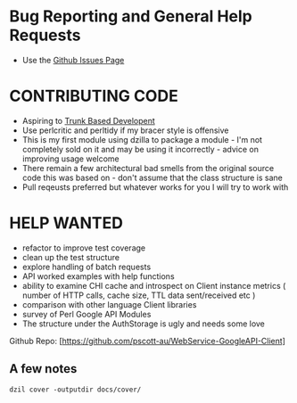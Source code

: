 # Bug Reporting and General Help Requests

- Use the [Github Issues Page](https://github.com/pscott-au/WebService-GoogleAPI-Client/issues) 

# CONTRIBUTING CODE

- Aspiring to [Trunk Based Developent](https://paulhammant.com/2013/04/05/what-is-trunk-based-development/)
- Use perlcritic and perltidy if my bracer style is offensive
- This is my first module using dzilla to package a module - I'm not completely sold on it and may be using it incorrectly - advice on improving usage welcome
- There remain a few architectural bad smells from the original source code this was based on - don't assume that the class structure is sane
- Pull reqeusts preferred but whatever works for you I will try to work with

# HELP WANTED 

- refactor to improve test coverage
- clean up the test structure
- explore handling of batch requests
- API worked examples with help functions
- ability to examine CHI cache and introspect on Client instance metrics ( number of HTTP calls, cache size, TTL data sent/received etc )
- comparison with other language Client libraries
- survey of Perl Google API Modules
- The structure under the AuthStorage is ugly and needs some love


Github Repo: [https://github.com/pscott-au/WebService-GoogleAPI-Client]

## A few notes
`dzil cover -outputdir docs/cover/`
